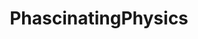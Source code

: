 ---
title: PhascinatingPhysics
crosslinks:
- livven
- autotldr
- explainlikeimfive
- funny
- Serendipity
- Parkinsons
- aviation
---
